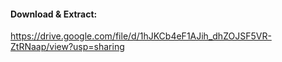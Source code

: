 #### Download & Extract:
https://drive.google.com/file/d/1hJKCb4eF1AJih_dhZOJSF5VR-ZtRNaap/view?usp=sharing